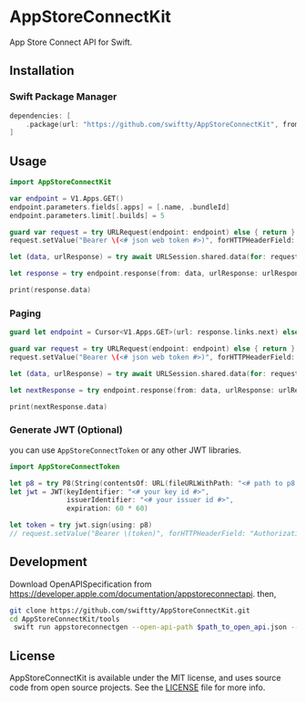 # AppStoreConnectKit

App Store Connect API for Swift.

## Installation

### Swift Package Manager

```swift
dependencies: [
    .package(url: "https://github.com/swiftty/AppStoreConnectKit", from: "0.0.1")
]
```

## Usage

```swift
import AppStoreConnectKit

var endpoint = V1.Apps.GET()
endpoint.parameters.fields[.apps] = [.name, .bundleId]
endpoint.parameters.limit[.builds] = 5

guard var request = try URLRequest(endpoint: endpoint) else { return }
request.setValue("Bearer \(<# json web token #>)", forHTTPHeaderField: "Authorization")

let (data, urlResponse) = try await URLSession.shared.data(for: request)

let response = try endpoint.response(from: data, urlResponse: urlResponse as! HTTPURLResponse)

print(response.data)
```

### Paging

```swift
guard let endpoint = Cursor<V1.Apps.GET>(url: response.links.next) else { return }

guard var request = try URLRequest(endpoint: endpoint) else { return }
request.setValue("Bearer \(<# json web token #>)", forHTTPHeaderField: "Authorization")

let (data, urlResponse) = try await URLSession.shared.data(for: request)

let nextResponse = try endpoint.response(from: data, urlResponse: urlResponse as! HTTPURLResponse)

print(nextResponse.data)
```

### Generate JWT (Optional)

you can use `AppStoreConnectToken` or any other JWT libraries.

```swift
import AppStoreConnectToken

let p8 = try P8(String(contentsOf: URL(fileURLWithPath: "<# path to p8 file #>"))
let jwt = JWT(keyIdentifier: "<# your key id #>",
              issuerIdentifier: "<# your issuer id #>",
              expiration: 60 * 60)

let token = try jwt.sign(using: p8)
// request.setValue("Bearer \(token)", forHTTPHeaderField: "Authorization")
```

## Development

Download OpenAPISpecification from https://developer.apple.com/documentation/appstoreconnectapi. then,

```sh
git clone https://github.com/swiftty/AppStoreConnectKit.git
cd AppStoreConnectKit/tools
 swift run appstoreconnectgen --open-api-path $path_to_open_api.json --output ../Sources/AppStoreConnectKit/autogenerated/
```

## License

AppStoreConnectKit is available under the MIT license, and uses source code from open source projects. See the [LICENSE](https://github.com/swiftty/AppStoreConnectKit/blob/main/LICENSE) file for more info.
